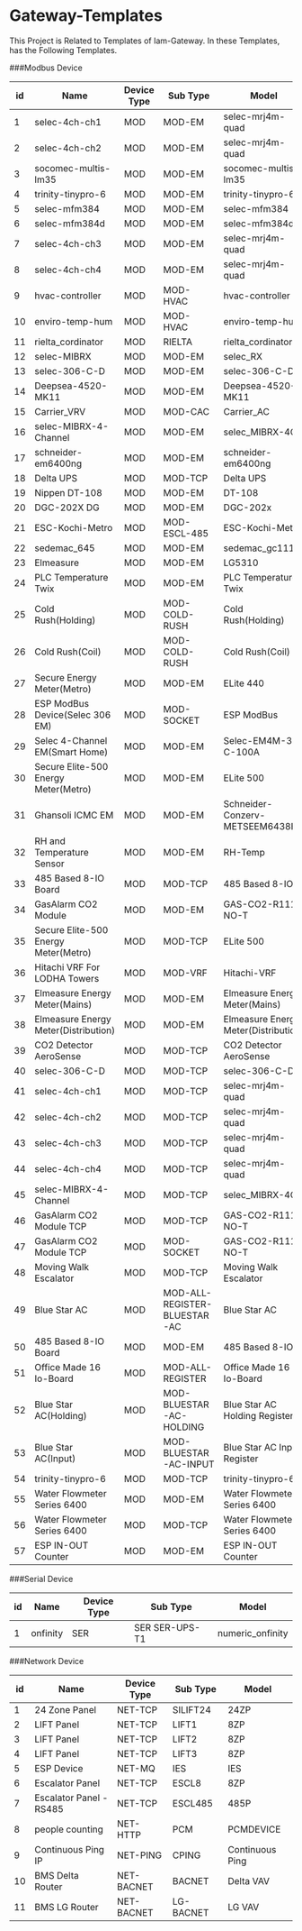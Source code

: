 # Gateway-Templates

This Project is Related to Templates of Iam-Gateway.
In these Templates, has the Following Templates.


###Modbus Device


| id  | 	 Name                  	 | Device Type | 	 Sub Type    | 	 Model               |
|-----|---------------------------|-------------|---------------|-----------------------|
| 1	  | selec-4ch-ch1             | 	 MOD       | 	 MOD-EM      | 	 selec-mrj4m-quad    |
| 2	  | selec-4ch-ch2             | 	 MOD       | 	 MOD-EM      | 	 selec-mrj4m-quad    |
| 3	  | socomec-multis-lm35       | 	 MOD       | 	 MOD-EM      | 	 socomec-multis-lm35 |
| 4	  | trinity-tinypro-6         | 	 MOD       | 	 MOD-EM      | 	 trinity-tinypro-6   |
| 5	  | selec-mfm384              | 	 MOD       | 	 MOD-EM      | 	 selec-mfm384        |
| 6	  | selec-mfm384d             | 	 MOD       | 	 MOD-EM      | 	 selec-mfm384d       |
| 7   | 	 selec-4ch-ch3           | 	 MOD       | 	 MOD-EM      | 	 selec-mrj4m-quad    |
| 8   | 	 selec-4ch-ch4           | 	 MOD       | 	 MOD-EM      | 	 selec-mrj4m-quad    |
| 9   | 	 hvac-controller         | 	 MOD       | 	 MOD-HVAC    | 	 hvac-controller     |
| 10  | 	 enviro-temp-hum         | 	 MOD       | 	 MOD-HVAC    | 	 enviro-temp-hum     |
| 11	 | rielta_cordinator         | 	 MOD       | 	 RIELTA      | 	 rielta_cordinator   |
| 12  | 	 selec-MIBRX             | 	 MOD       | 	 MOD-EM      | 	 selec_RX            |
| 13	 | selec-306-C-D             | MOD         | 	 MOD-EM      | 	 selec-306-C-D       |
| 14	 | Deepsea-4520-MK11         | 	 MOD       | 	 MOD-EM      | 	 Deepsea-4520-MK11   |
| 15	 | Carrier_VRV               | 	 MOD       | 	 MOD-CAC     | 	 Carrier_AC          |
| 16	 | selec-MIBRX-4-Channel     | 	 MOD       | 	 MOD-EM      | 	 selec_MIBRX-4Ch     |
| 17	 | schneider-em6400ng        | 	 MOD       | 	 MOD-EM      | 	 schneider-em6400ng  |
| 18  | Delta UPS                 | MOD         | MOD-TCP       | Delta UPS             |
| 19  | Nippen DT-108             | MOD         | MOD-EM        | DT-108                |
| 20  | DGC-202X DG               | MOD         | MOD-EM        | DGC-202x              |
| 21  | ESC-Kochi-Metro           | MOD         | MOD-ESCL-485  | ESC-Kochi-Metro       |
| 22  | sedemac_645               | MOD         | MOD-EM        | sedemac_gc1111        |
| 23  | Elmeasure                 | MOD         | MOD-EM        | LG5310                |
| 24  | PLC Temperature Twix      | MOD         | MOD-EM        | PLC Temperature Twix  |
| 25  | Cold Rush(Holding)        | MOD         | MOD-COLD-RUSH | Cold Rush(Holding)    |
| 26  | Cold Rush(Coil)           | MOD         | MOD-COLD-RUSH | Cold Rush(Coil)       |
| 27 | Secure Energy Meter(Metro)           | MOD           | MOD-EM        | ELite 440                            |
| 28 | ESP ModBus Device(Selec 306 EM)      | MOD           | MOD-SOCKET    | ESP ModBus                           |
| 29 | Selec 4-Channel EM(Smart Home)       | MOD           | MOD-EM        | Selec-EM4M-3P-C-100A                 |
| 30 | Secure Elite-500 Energy Meter(Metro) | MOD           | MOD-EM        | ELite 500                            |
| 31 | Ghansoli ICMC EM                     | MOD           | MOD-EM        | Schneider-Conzerv-METSEEM6438H       |
| 32 | RH and Temperature Sensor            | MOD           | MOD-EM        | RH-Temp                              |
| 33 | 485 Based 8-IO Board                 | MOD           | MOD-TCP       | 485 Based 8-IO                       |
| 34 | GasAlarm CO2 Module                  | MOD           | MOD-EM        | GAS-CO2-R111-NO-T                    |
| 35 | Secure Elite-500 Energy Meter(Metro) | MOD           | MOD-TCP       | ELite 500                            |
| 36 | Hitachi VRF For LODHA Towers         | MOD           | MOD-VRF       | Hitachi-VRF                          |
| 37 | Elmeasure Energy Meter(Mains)        | MOD           | MOD-EM        | Elmeasure Energy Meter(Mains)        |
| 38 | Elmeasure Energy Meter(Distribution) | MOD           | MOD-EM        | Elmeasure Energy Meter(Distribution) |
| 39 | CO2 Detector AeroSense               | MOD           | MOD-TCP       | CO2 Detector AeroSense               |
| 40 | selec-306-C-D                        | MOD           | MOD-TCP       | selec-306-C-D                        |
| 41 | selec-4ch-ch1                        | MOD           | MOD-TCP       | selec-mrj4m-quad                     |
| 42 | selec-4ch-ch2                        | MOD           | MOD-TCP       | selec-mrj4m-quad                     |
| 43 | selec-4ch-ch3                        | MOD           | MOD-TCP       | selec-mrj4m-quad                     |
| 44 | selec-4ch-ch4                        | MOD           | MOD-TCP       | selec-mrj4m-quad                     |
| 45 | selec-MIBRX-4-Channel                | MOD           | MOD-TCP       | selec_MIBRX-4Ch                      |
| 46 | GasAlarm CO2 Module TCP              | MOD           | MOD-TCP       | GAS-CO2-R111-NO-T                    |
| 47 | GasAlarm CO2 Module TCP              | MOD           | MOD-SOCKET    | GAS-CO2-R111-NO-T                    |
| 48 | Moving Walk Escalator                | MOD           | MOD-TCP       | Moving Walk Escalator                |
| 49 | Blue Star AC                         | MOD           | MOD-ALL-REGISTER-BLUESTAR-AC | Blue Star AC                         |
| 50 | 485 Based 8-IO Board                 | MOD           | MOD-EM                       | 485 Based 8-IO                       |
| 51 | Office Made 16 Io-Board              | MOD           | MOD-ALL-REGISTER             | Office Made 16 Io-Board              |
| 52 | Blue Star AC(Holding)                | MOD           | MOD-BLUESTAR-AC-HOLDING      | Blue Star AC Holding Register        |
| 53 | Blue Star AC(Input)                  | MOD           | MOD-BLUESTAR-AC-INPUT        | Blue Star AC Input Register          |
| 54 | trinity-tinypro-6                    | MOD           | MOD-TCP                      | trinity-tinypro-6                    |
| 55 | Water Flowmeter Series 6400          | MOD           | MOD-EM                       | Water Flowmeter Series 6400          |
| 56 | Water Flowmeter Series 6400          | MOD           | MOD-TCP                      | Water Flowmeter Series 6400          |
| 57 | ESP IN-OUT Counter                   | MOD           | MOD-EM                       | ESP IN-OUT Counter                   |





###Serial Device


| id  | 	 Name                  	 | Device Type | 	 Sub Type      | 	 Model           |
|-----|---------------------------|-------------|-----------------|-------------------|
| 1   | 	onfinity                 | SER         | 	SER	SER-UPS-T1 | 	numeric_onfinity |


###Network Device


| id  | 	 Name                  	   | Device Type | 	 Sub Type | 	 Model |
|-----|-----------------------------|-------------|------------|---------|
| 1   | 	 24 Zone Panel             | 	 NET-TCP   | 	 SILIFT24 | 	 24ZP  | 
| 2   | 	 LIFT Panel                | 	 NET-TCP   | 	 LIFT1    | 	 8ZP   |  
| 3   | 	 LIFT Panel                | 	 NET-TCP   | 	 LIFT2    | 	 8ZP   |   
| 4   | 	 LIFT Panel                | 	 NET-TCP   | 	 LIFT3    | 	 8ZP   | 
| 5   | 	 ESP Device                | 	 NET-MQ    | 	 IES      | 	 IES   |   
| 6   | 	 Escalator Panel           | 	 NET-TCP   | 	 ESCL8    | 	 8ZP   |    
| 7   | 	 Escalator Panel - RS485 	 | NET-TCP     | 	 ESCL485  | 	 485P  | 
| 8  | people counting         | NET-HTTP      | PCM        | PCMDEVICE       |
| 9  | Continuous Ping IP      | NET-PING      | CPING      | Continuous Ping |
| 10 | BMS Delta Router        | NET-BACNET    | BACNET     | Delta VAV       |
| 11 | BMS LG Router           | NET-BACNET    | LG-BACNET  | LG VAV          |


